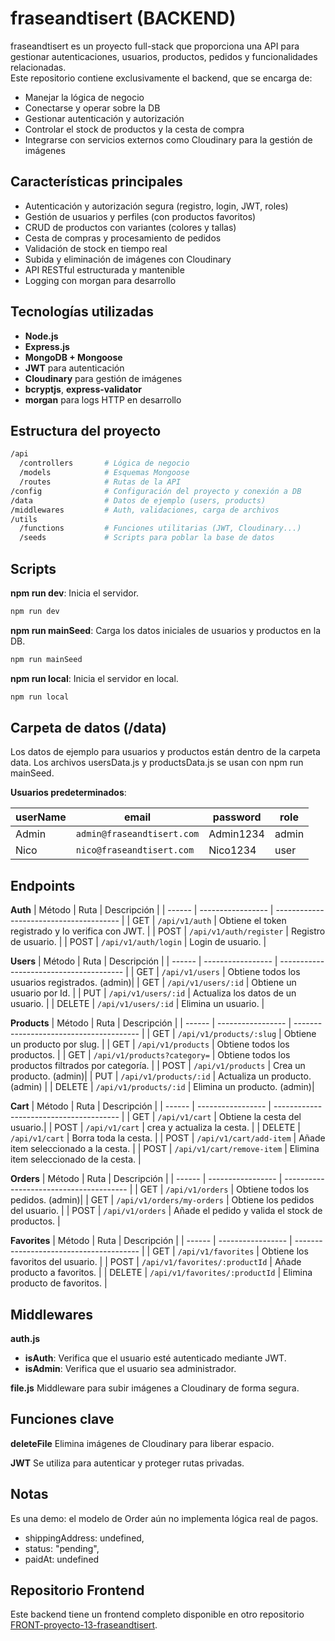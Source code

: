 # fraseandtisert (BACKEND)

fraseandtisert es un proyecto full-stack que proporciona una API para gestionar autenticaciones, usuarios, productos, pedidos y funcionalidades relacionadas.  
Este repositorio contiene exclusivamente el backend, que se encarga de:

- Manejar la lógica de negocio
- Conectarse y operar sobre la DB
- Gestionar autenticación y autorización
- Controlar el stock de productos y la cesta de compra
- Integrarse con servicios externos como Cloudinary para la gestión de imágenes

## Características principales

- Autenticación y autorización segura (registro, login, JWT, roles)
- Gestión de usuarios y perfiles (con productos favoritos)
- CRUD de productos con variantes (colores y tallas)
- Cesta de compras y procesamiento de pedidos
- Validación de stock en tiempo real
- Subida y eliminación de imágenes con Cloudinary
- API RESTful estructurada y mantenible
- Logging con morgan para desarrollo

## Tecnologías utilizadas

- **Node.js**
- **Express.js**
- **MongoDB + Mongoose**
- **JWT** para autenticación
- **Cloudinary** para gestión de imágenes
- **bcryptjs**, **express-validator**
- **morgan** para logs HTTP en desarrollo

## Estructura del proyecto

```bash
/api
  /controllers       # Lógica de negocio
  /models            # Esquemas Mongoose
  /routes            # Rutas de la API
/config              # Configuración del proyecto y conexión a DB
/data                # Datos de ejemplo (users, products)
/middlewares         # Auth, validaciones, carga de archivos
/utils
  /functions         # Funciones utilitarias (JWT, Cloudinary...)
  /seeds             # Scripts para poblar la base de datos
```

## **Scripts**

**npm run dev**: Inicia el servidor.

```bash
npm run dev
```

**npm run mainSeed**: Carga los datos iniciales de usuarios y productos en la DB.

```bash
npm run mainSeed
```

**npm run local**: Inicia el servidor en local.

```bash
npm run local
```

## **Carpeta de datos (/data)**

Los datos de ejemplo para usuarios y productos están dentro de la carpeta data.
Los archivos usersData.js y productsData.js se usan con npm run mainSeed.

**Usuarios predeterminados**:

| userName | email                      | password  | role  |
| -------- | -------------------------- | --------- | ----- |
| Admin    | `admin@fraseandtisert.com` | Admin1234 | admin |
| Nico     | `nico@fraseandtisert.com`  | Nico1234  | user  |

## **Endpoints**

**Auth**
| Método | Ruta | Descripción |
| ------ | ----------------- | --------------------------------------- |
| GET | `/api/v1/auth` | Obtiene el token registrado y lo verifica con JWT. |
| POST | `/api/v1/auth/register` | Registro de usuario. |
| POST | `/api/v1/auth/login` | Login de usuario. |

**Users**
| Método | Ruta | Descripción |
| ------ | ----------------- | --------------------------------------- |
| GET | `/api/v1/users` | Obtiene todos los usuarios registrados. (admin)|
| GET | `/api/v1/users/:id` | Obtiene un usuario por Id. |
| PUT | `/api/v1/users/:id` | Actualiza los datos de un usuario. |
| DELETE | `/api/v1/users/:id` | Elimina un usuario. |

**Products**
| Método | Ruta | Descripción |
| ------ | ----------------- | --------------------------------------- |
| GET | `/api/v1/products/:slug` | Obtiene un producto por slug. |
| GET | `/api/v1/products` | Obtiene todos los productos. |
| GET | `/api/v1/products?category=` | Obtiene todos los productos filtrados por categoría. |
| POST | `/api/v1/products` | Crea un producto. (admin)|
| PUT | `/api/v1/products/:id` | Actualiza un producto. (admin) |
| DELETE | `/api/v1/products/:id` | Elimina un producto. (admin)|

**Cart**
| Método | Ruta | Descripción |
| ------ | ----------------- | --------------------------------------- |
| GET | `/api/v1/cart` | Obtiene la cesta del usuario.|
| POST | `/api/v1/cart` | crea y actualiza la cesta. |
| DELETE | `/api/v1/cart` | Borra toda la cesta. |
| POST | `/api/v1/cart/add-item` | Añade item seleccionado a la cesta. |
| POST | `/api/v1/cart/remove-item` | Elimina item seleccionado de la cesta. |

**Orders**
| Método | Ruta | Descripción |
| ------ | ----------------- | --------------------------------------- |
| GET | `/api/v1/orders` | Obtiene todos los pedidos. (admin)|
| GET | `/api/v1/orders/my-orders` | Obtiene los pedidos del usuario. |
| POST | `/api/v1/orders` | Añade el pedido y valida el stock de productos. |

**Favorites**
| Método | Ruta | Descripción |
| ------ | ----------------- | --------------------------------------- |
| GET | `/api/v1/favorites` | Obtiene los favoritos del usuario. |
| POST | `/api/v1/favorites/:productId` | Añade producto a favoritos. |
| DELETE | `/api/v1/favorites/:productId` | Elimina producto de favoritos. |

## **Middlewares**

**auth.js**

- **isAuth**: Verifica que el usuario esté autenticado mediante JWT.
- **isAdmin**: Verifica que el usuario sea administrador.

**file.js**
Middleware para subir imágenes a Cloudinary de forma segura.

## **Funciones clave**

**deleteFile**
Elimina imágenes de Cloudinary para liberar espacio.

**JWT**
Se utiliza para autenticar y proteger rutas privadas.

## **Notas**

Es una demo: el modelo de Order aún no implementa lógica real de pagos.

- shippingAddress: undefined,
- status: "pending",
- paidAt: undefined

## **Repositorio Frontend**

Este backend tiene un frontend completo disponible en otro repositorio [FRONT-proyecto-13-fraseandtisert]("").
